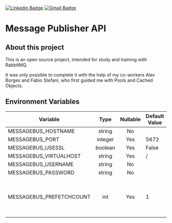 [![Linkedin Badge](https://img.shields.io/badge/-Rogério-blue?style=flat-square&logo=Linkedin&logoColor=white&link=https://www.linkedin.com/in/rogeriogelonezi/)](https://www.linkedin.com/in/rogeriogelonezi/)
[![Gmail Badge](https://img.shields.io/badge/-rogeriogelonezi@gmail.com-c14438?style=flat-square&logo=Gmail&logoColor=white&link=mailto:rogeriogelonezi@gmail.com)](mailto:rogeriogelonezi@gmail.com)

# Message Publisher API

## About this project

This is an open source project, intended for study and training with RabbitMQ.

It was only possible to complete it with the help of my co-workers Alex Borges and Fabio Stefani, who first guided me with Pools and Cached Objects.

## Environment Variables

| Variable                 |  Type   | Nullable | Default Value | Description                                                                 |
|--------------------------|:-------:|:--------:|---------------|-----------------------------------------------------------------------------|
| MESSAGEBUS_HOSTNAME      | string  |    No    |               |                                                                             |
| MESSAGEBUS_PORT          | integer |   Yes    | 5672          |                                                                             |
| MESSAGEBUS_USESSL        | boolean |   Yes    | False         |                                                                             |  
| MESSAGEBUS_VIRTUALHOST   | string  |   Yes    | /             |                                                                             |
| MESSAGEBUS_USERNAME      | string  |    No    |               |                                                                             |
| MESSAGEBUS_PASSWORD      | string  |    No    |               |                                                                             |
| MESSAGEBUS_PREFETCHCOUNT |   int   |   Yes    | 1             | How many messages can be posted simultaneously, use 1 to stack all requests |
